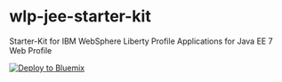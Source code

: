 # wlp-jee-starter-kit

Starter-Kit for IBM WebSphere Liberty Profile Applications for Java EE 7 Web Profile

[![Deploy to Bluemix](https://bluemix.net/deploy/button.png)](https://bluemix.net/deploy?repository=https://github.com/cokeSchlumpf/wlp-jee-starter-kit)
